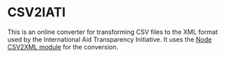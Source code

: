 CSV2IATI
========

This is an online converter for transforming CSV files to the XML format used by the International Aid Transparency Initiative. It uses the <a href="https://github.com/owenscott/csv2xml">Node CSV2XML module</a> for the conversion.